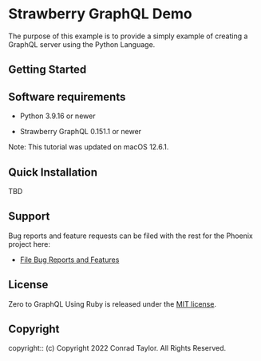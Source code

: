 # Strawberry GraphQL Demo

The purpose of this example is to provide a simply example of creating a GraphQL server using the Python Language.

## Getting Started

## Software requirements

- Python 3.9.16 or newer

- Strawberry GraphQL 0.151.1 or newer

Note: This tutorial was updated on macOS 12.6.1.

## Quick Installation

TBD

## Support

Bug reports and feature requests can be filed with the rest for the Phoenix project here:

- [File Bug Reports and Features](https://github.com/conradwt/strawberry-demo/issues)

## License

Zero to GraphQL Using Ruby is released under the [MIT license](./LICENSE.md).

## Copyright

copyright:: (c) Copyright 2022 Conrad Taylor. All Rights Reserved.
